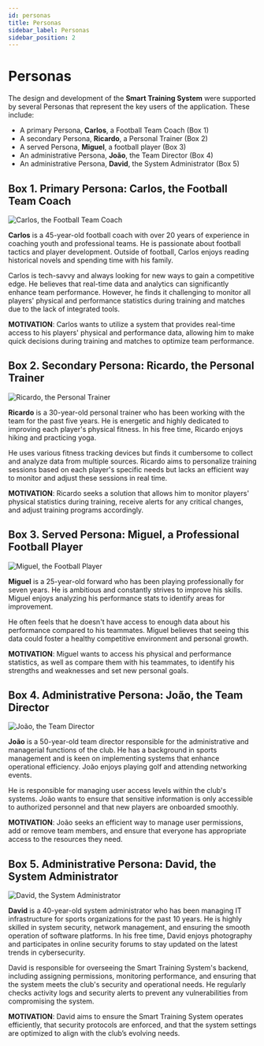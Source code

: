 ```yaml
---
id: personas
title: Personas
sidebar_label: Personas
sidebar_position: 2
---
```


# Personas

The design and development of the **Smart Training System** were supported by several Personas that represent the key users of the application. These include:

- A primary Persona, **Carlos**, a Football Team Coach (Box 1)
- A secondary Persona, **Ricardo**, a Personal Trainer (Box 2)
- A served Persona, **Miguel**, a football player (Box 3)
- An administrative Persona, **João**, the Team Director (Box 4)
- An administrative Persona, **David**, the System Administrator (Box 5)

## Box 1. Primary Persona: Carlos, the Football Team Coach

![Carlos, the Football Team Coach](/img/treinador.jpg) <!-- Replace with actual image path -->

**Carlos** is a 45-year-old football coach with over 20 years of experience in coaching youth and professional teams. He is passionate about football tactics and player development. Outside of football, Carlos enjoys reading historical novels and spending time with his family.

Carlos is tech-savvy and always looking for new ways to gain a competitive edge. He believes that real-time data and analytics can significantly enhance team performance. However, he finds it challenging to monitor all players' physical and performance statistics during training and matches due to the lack of integrated tools.

**MOTIVATION**: Carlos wants to utilize a system that provides real-time access to his players' physical and performance data, allowing him to make quick decisions during training and matches to optimize team performance.

## Box 2. Secondary Persona: Ricardo, the Personal Trainer

![Ricardo, the Personal Trainer](/img/personalTrainer.jpg) <!-- Replace with actual image path -->

**Ricardo** is a 30-year-old personal trainer who has been working with the team for the past five years. He is energetic and highly dedicated to improving each player's physical fitness. In his free time, Ricardo enjoys hiking and practicing yoga.

He uses various fitness tracking devices but finds it cumbersome to collect and analyze data from multiple sources. Ricardo aims to personalize training sessions based on each player's specific needs but lacks an efficient way to monitor and adjust these sessions in real time.

**MOTIVATION**: Ricardo seeks a solution that allows him to monitor players' physical statistics during training, receive alerts for any critical changes, and adjust training programs accordingly.

## Box 3. Served Persona: Miguel, a Professional Football Player

![Miguel, the Football Player](/img/footballPlayer.jpg) <!-- Replace with actual image path -->

**Miguel** is a 25-year-old forward who has been playing professionally for seven years. He is ambitious and constantly strives to improve his skills. Miguel enjoys analyzing his performance stats to identify areas for improvement.

He often feels that he doesn't have access to enough data about his performance compared to his teammates. Miguel believes that seeing this data could foster a healthy competitive environment and personal growth.

**MOTIVATION**: Miguel wants to access his physical and performance statistics, as well as compare them with his teammates, to identify his strengths and weaknesses and set new personal goals.

## Box 4. Administrative Persona: João, the Team Director

![João, the Team Director](/img/Director.jpeg) <!-- Replace with actual image path -->

**João** is a 50-year-old team director responsible for the administrative and managerial functions of the club. He has a background in sports management and is keen on implementing systems that enhance operational efficiency. João enjoys playing golf and attending networking events.

He is responsible for managing user access levels within the club's systems. João wants to ensure that sensitive information is only accessible to authorized personnel and that new players are onboarded smoothly.

**MOTIVATION**: João seeks an efficient way to manage user permissions, add or remove team members, and ensure that everyone has appropriate access to the resources they need.

## Box 5. Administrative Persona: David, the System Administrator

![David, the System Administrator](/img/admin.png) <!-- Replace with actual image path -->

**David** is a 40-year-old system administrator who has been managing IT infrastructure for sports organizations for the past 10 years. He is highly skilled in system security, network management, and ensuring the smooth operation of software platforms. In his free time, David enjoys photography and participates in online security forums to stay updated on the latest trends in cybersecurity.

David is responsible for overseeing the Smart Training System's backend, including assigning permissions, monitoring performance, and ensuring that the system meets the club's security and operational needs. He regularly checks activity logs and security alerts to prevent any vulnerabilities from compromising the system.

**MOTIVATION**: David aims to ensure the Smart Training System operates efficiently, that security protocols are enforced, and that the system settings are optimized to align with the club’s evolving needs.

